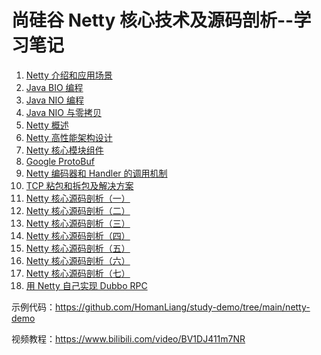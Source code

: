 # 尚硅谷 Netty 核心技术及源码剖析--学习笔记

1. [Netty 介绍和应用场景](https://github.com/HomanLiang/study-demo/blob/main/netty-demo/document/chapter1.md)
2. [Java BIO 编程]( https://github.com/HomanLiang/study-demo/blob/main/netty-demo/document/chapter2.md )
3. [Java NIO 编程]( https://github.com/HomanLiang/study-demo/blob/main/netty-demo/document/chapter3.md )
4. [Java NIO 与零拷贝]( https://github.com/HomanLiang/study-demo/blob/main/netty-demo/document/chapter4.md )
5. [Netty 概述]( https://github.com/HomanLiang/study-demo/blob/main/netty-demo/document/chapter5.md )
6. [Netty 高性能架构设计]( https://github.com/HomanLiang/study-demo/blob/main/netty-demo/document/chapter6.md )
7. [Netty 核心模块组件]( https://github.com/HomanLiang/study-demo/blob/main/netty-demo/document/chapter7.md )
8. [Google ProtoBuf]( https://github.com/HomanLiang/study-demo/blob/main/netty-demo/document/chapter8.md )
9. [Netty 编码器和 Handler 的调用机制]( https://github.com/HomanLiang/study-demo/blob/main/netty-demo/document/chapter9.md )
10. [TCP 粘包和拆包及解决方案]( https://github.com/HomanLiang/study-demo/blob/main/netty-demo/document/chapter10.md )
11. [Netty 核心源码剖析（一）]( https://github.com/HomanLiang/study-demo/blob/main/netty-demo/document/chapter11.md )
12. [Netty 核心源码剖析（二）]( https://github.com/HomanLiang/study-demo/blob/main/netty-demo/document/chapter12.md )
13. [Netty 核心源码剖析（三）]( https://github.com/HomanLiang/study-demo/blob/main/netty-demo/document/chapter13.md )
14. [Netty 核心源码剖析（四）]( https://github.com/HomanLiang/study-demo/blob/main/netty-demo/document/chapter14.md )
15. [Netty 核心源码剖析（五）]( https://github.com/HomanLiang/study-demo/blob/main/netty-demo/document/chapter15.md )
16. [Netty 核心源码剖析（六）]( https://github.com/HomanLiang/study-demo/blob/main/netty-demo/document/chapter16.md )
17. [Netty 核心源码剖析（七）]( https://github.com/HomanLiang/study-demo/blob/main/netty-demo/document/chapter17.md )
18. [用 Netty 自己实现 Dubbo RPC]( https://github.com/HomanLiang/study-demo/blob/main/netty-demo/document/chapter18.md )



示例代码：https://github.com/HomanLiang/study-demo/tree/main/netty-demo

视频教程：https://www.bilibili.com/video/BV1DJ411m7NR